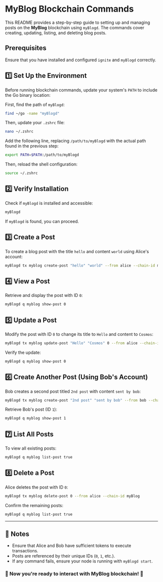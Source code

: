 # MyBlog Blockchain Commands

This README provides a step-by-step guide to setting up and managing posts on the **MyBlog** blockchain using `myBlogd`. The commands cover creating, updating, listing, and deleting blog posts.

## **Prerequisites**
Ensure that you have installed and configured `ignite` and `myBlogd` correctly.

## **1️⃣ Set Up the Environment**
Before running blockchain commands, update your system's `PATH` to include the Go binary location:

First, find the path of `myBlogd`:

```sh
find ~/go -name "myBlogd"
```

Then, update your `.zshrc` file:

```sh
nano ~/.zshrc
```

Add the following line, replacing `/path/to/myBlogd` with the actual path found in the previous step:

```sh
export PATH=$PATH:/path/to/myBlogd
```

Then, reload the shell configuration:

```sh
source ~/.zshrc
```

## **2️⃣ Verify Installation**
Check if `myBlogd` is installed and accessible:

```sh
myBlogd
```

If `myBlogd` is found, you can proceed.

## **3️⃣ Create a Post**
To create a blog post with the title `hello` and content `world` using Alice's account:

```sh
myBlogd tx myblog create-post "hello" "world" --from alice --chain-id myBlog
```

## **4️⃣ View a Post**
Retrieve and display the post with ID `0`:

```sh
myBlogd q myblog show-post 0
```

## **5️⃣ Update a Post**
Modify the post with ID `0` to change its title to `Hello` and content to `Cosmos`:

```sh
myBlogd tx myblog update-post "Hello" "Cosmos" 0 --from alice --chain-id myBlog
```

Verify the update:

```sh
myBlogd q myblog show-post 0
```

## **6️⃣ Create Another Post (Using Bob's Account)**
Bob creates a second post titled `2nd post` with content `sent by bob`:

```sh
myBlogd tx myblog create-post "2nd post" "sent by bob" --from bob --chain-id myBlog
```

Retrieve Bob's post (ID `1`):

```sh
myBlogd q myblog show-post 1
```

## **7️⃣ List All Posts**
To view all existing posts:

```sh
myBlogd q myblog list-post true
```

## **8️⃣ Delete a Post**
Alice deletes the post with ID `0`:

```sh
myBlogd tx myblog delete-post 0 --from alice --chain-id myBlog
```

Confirm the remaining posts:

```sh
myBlogd q myblog list-post true
```

---

## **📌 Notes**
- Ensure that Alice and Bob have sufficient tokens to execute transactions.
- Posts are referenced by their unique IDs (`0`, `1`, etc.).
- If any command fails, ensure your node is running with `myBlogd start`.

### **🎯 Now you're ready to interact with MyBlog blockchain! 🚀**

